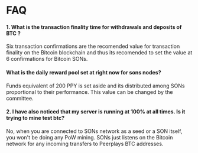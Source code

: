 # FAQ

#### 1. What is the transaction finality time for withdrawals and deposits of BTC ?

Six transaction confirmations are the recomended value for transaction finality on the Bitcoin blockchain and thus its recomended to set the value at 6 confirmations for Bitcoin SONs.

#### What is the daily reward pool set at right now for sons nodes?

Funds equivalent of 200 PPY is set aside and its distributed among SONs proportional to their performance. This value can be changed by the committee.

#### 2. I have also noticed that my server is running at 100% at all times. Is it trying to mine test btc?

No, when you are connected to SONs network as a seed or a SON itself, you won't be doing any PoW mining. SONs just listens on the Bitcoin network for any incoming transfers to Peerplays BTC addresses.

